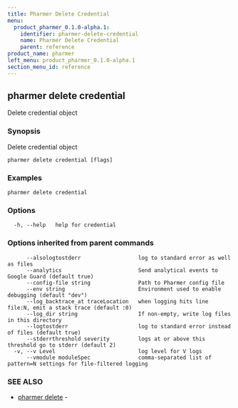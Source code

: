 ```yaml
---
title: Pharmer Delete Credential
menu:
  product_pharmer_0.1.0-alpha.1:
    identifier: pharmer-delete-credential
    name: Pharmer Delete Credential
    parent: reference
product_name: pharmer
left_menu: product_pharmer_0.1.0-alpha.1
section_menu_id: reference
---
```

## pharmer delete credential

Delete  credential object

### Synopsis


Delete  credential object

```
pharmer delete credential [flags]
```

### Examples

```
pharmer delete credential
```

### Options

```
  -h, --help   help for credential
```

### Options inherited from parent commands

```
      --alsologtostderr                  log to standard error as well as files
      --analytics                        Send analytical events to Google Guard (default true)
      --config-file string               Path to Pharmer config file
      --env string                       Environment used to enable debugging (default "dev")
      --log_backtrace_at traceLocation   when logging hits line file:N, emit a stack trace (default :0)
      --log_dir string                   If non-empty, write log files in this directory
      --logtostderr                      log to standard error instead of files (default true)
      --stderrthreshold severity         logs at or above this threshold go to stderr (default 2)
  -v, --v Level                          log level for V logs
      --vmodule moduleSpec               comma-separated list of pattern=N settings for file-filtered logging
```

### SEE ALSO
* [pharmer delete](/docs/reference/pharmer_delete.md)	 - 

